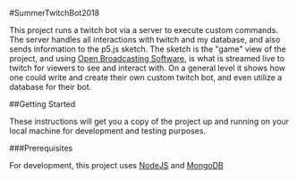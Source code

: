 ﻿#SummerTwitchBot2018

This project runs a twitch bot via a server to execute custom commands. The server handles all interactions with twitch and my database, and also sends information to the p5.js sketch. The sketch is the "game" view of the project, and using [Open Broadcasting Software](https://obsproject.com/), is what is streamed live to twitch for viewers to see and interact with. On a general level it shows how one could write and create their own custom twitch bot, and even utilize a database for their bot. 

##Getting Started

These instructions will get you a copy of the project up and running on your local machine for development and testing purposes.

###Prerequisites

For development, this project uses [NodeJS](https://nodejs.org/en/) and [MongoDB](https://www.mongodb.com/)
